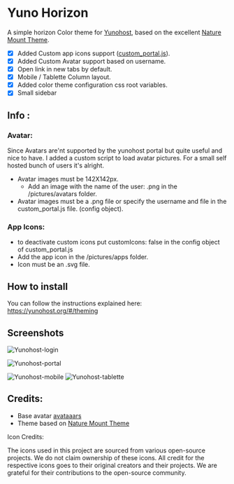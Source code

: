 # Yuno Horizon
A simple horizon Color theme for [Yunohost](https://yunohost.org), based on the excellent [Nature Mount Theme](https://github.com/yunohost-themes/Nature-Mount).

- [x] Added Custom app icons support ([custom_portal.js](https://github.com/niemes/yuno-Horizon/blob/master/custom_portal.js)).
- [x] Added Custom Avatar support based on username.
- [x] Open link in new tabs by default.
- [x] Mobile / Tablette Column layout.
- [x] Added color theme configuration css root variables.
- [x] Small sidebar

## Info :

### Avatar:

Since Avatars are'nt supported by the yunohost portal but quite useful and nice to have. I added a custom script to load avatar pictures. For a small self hosted bunch of users it's alright.

- Avatar images must be 142X142px.
    - Add an image with the name of the user:  <username>.png in the /pictures/avatars folder.
- Avatar images must be a .png file or specify the username and file in the custom_portal.js file. (config object).

### App Icons:
- to deactivate custom icons put customIcons: false in the config object of custom_portal.js 
- Add the app icon in the /pictures/apps folder.
- Icon must be an .svg file.

## How to install

You can follow the instructions explained here:
https://yunohost.org/#/theming

## Screenshots
![Yunohost-login](https://raw.githubusercontent.com/niemes/yuno-Horizon/master/pictures/preview-login.png)

![Yunohost-portal](https://raw.githubusercontent.com/niemes/yuno-Horizon/master/pictures/preview-portal.png)

![Yunohost-mobile](https://raw.githubusercontent.com/niemes/yuno-Horizon/master/pictures/preview-mobile.png)
![Yunohost-tablette](https://raw.githubusercontent.com/niemes/yuno-Horizon/master/pictures/preview-tablette.gpng)

## Credits: 

- Base avatar [avataaars](https://github.com/fangpenlin/avataaars-generator)
- Theme based on [Nature Mount Theme](https://github.com/yunohost-themes/Nature-Mount)

Icon Credits:

The icons used in this project are sourced from various open-source projects. We do not claim ownership of these icons. All credit for the respective icons goes to their original creators and their projects. We are grateful for their contributions to the open-source community.